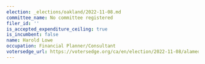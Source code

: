 ```yaml
---
election: _elections/oakland/2022-11-08.md
committee_name: No committee registered
filer_id: ''
is_accepted_expenditure_ceiling: true
is_incumbent: false
name: Harold Lowe
occupation: Financial Planner/Consultant
votersedge_url: https://votersedge.org/ca/en/election/2022-11-08/alameda-county/city-council-city-of-oakland-district-2/harold-lowe
---
```

